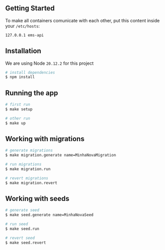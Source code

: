 ## Getting Started

To make all containers comunicate with each other, put this content inside your `/etc/hosts`:

```bash
127.0.0.1 ems-api
```

## Installation
We are using Node `20.12.2` for this project

```bash
# install dependencies
$ npm install
```

## Running the app

```bash
# first run
$ make setup

# other run
$ make up
```

## Working with migrations

```bash
# generate migrations
$ make migration.generate name=MinhaNovaMigration

# run migrations
$ make migration.run

# revert migrations
$ make migration.revert
```

## Working with seeds

```bash
# generate seed
$ make seed.generate name=MinhaNovaSeed

# run seed
$ make seed.run

# revert seed
$ make seed.revert
```
